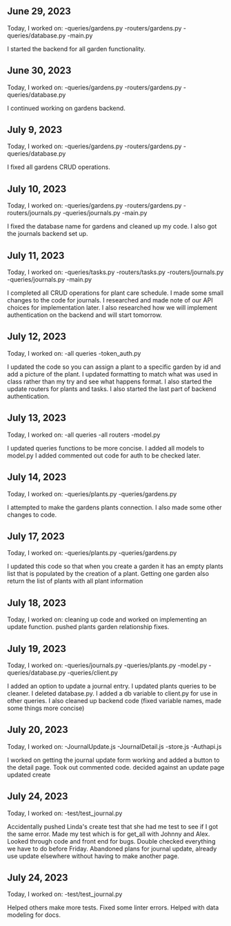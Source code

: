 ## June 29, 2023
Today, I worked on:
-queries/gardens.py
-routers/gardens.py
-queries/database.py
-main.py

I started the backend for all garden functionality.

## June 30, 2023
Today, I worked on:
-queries/gardens.py
-routers/gardens.py
-queries/database.py

I continued working on gardens backend.

## July 9, 2023
Today, I worked on:
-queries/gardens.py
-routers/gardens.py
-queries/database.py

I fixed all gardens CRUD operations.

## July 10, 2023
Today, I worked on:
-queries/gardens.py
-routers/gardens.py
-routers/journals.py
-queries/journals.py
-main.py

I fixed the database name for gardens and cleaned up my code.
I also got the journals backend set up.

## July 11, 2023
Today, I worked on:
-queries/tasks.py
-routers/tasks.py
-routers/journals.py
-queries/journals.py
-main.py

I completed all CRUD operations for plant care schedule.
I made some small changes to the code for journals.
I researched and made note of our API choices for implementation later.
I also researched how we will implement authentication on the backend and will start tomorrow.

## July 12, 2023
Today, I worked on:
-all queries
-token_auth.py

I updated the code so you can assign a plant to a specific garden by id and add a picture of the plant.
I updated formatting to match what was used in class rather than my try and see
what happens format.
I also started the update routers for plants and tasks.
I also started the last part of backend authentication.

## July 13, 2023
Today, I worked on:
-all queries
-all routers
-model.py

I updated queries functions to be more concise.
I added all models to model.py
I added commented out code for auth to be checked later.

## July 14, 2023
Today, I worked on:
-queries/plants.py
-queries/gardens.py

I attempted to make the gardens plants connection.
I also made some other changes to code.

## July 17, 2023
Today, I worked on:
-queries/plants.py
-queries/gardens.py

I updated this code so that when you create a garden it has an empty plants
list that is populated by the creation of a plant.
Getting one garden also return the list of plants with all plant information

## July 18, 2023
Today, I worked on:
cleaning up code and worked on implementing an update function.
pushed plants garden relationship fixes.


## July 19, 2023
Today, I worked on:
-queries/journals.py
-queries/plants.py
-model.py
-queries/database.py
-queries/client.py

I added an option to update a journal entry.
I updated plants queries to be cleaner.
I deleted database.py.
I added a db variable to client.py for use in other queries.
I also cleaned up backend code (fixed variable names, made some things more concise)

## July 20, 2023
Today, I worked on:
-JournalUpdate.js
-JournalDetail.js
-store.js
-Authapi.js

I worked on getting the journal update form working and added a button to the detail page.
Took out commented code.
decided against an update page
updated create

## July 24, 2023
Today, I worked on:
-test/test_journal.py

Accidentally pushed Linda's create test that she had me test to see if I got the same error.
Made my test which is for get_all with Johnny and Alex.
Looked through code and front end for bugs.
Double checked everything we have to do before Friday.
Abandoned plans for journal update, already use update elsewhere without having to make another page.

## July 24, 2023
Today, I worked on:
-test/test_journal.py

Helped others make more tests.
Fixed some linter errors.
Helped with data modeling for docs.

